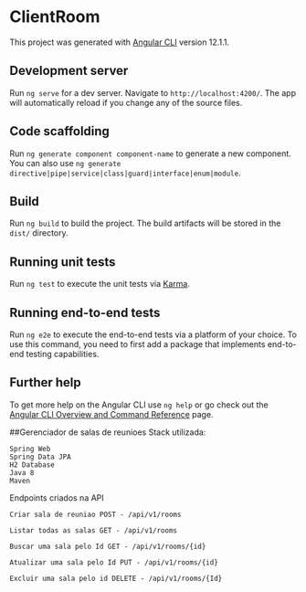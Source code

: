 # ClientRoom

This project was generated with [Angular CLI](https://github.com/angular/angular-cli) version 12.1.1.

## Development server

Run `ng serve` for a dev server. Navigate to `http://localhost:4200/`. The app will automatically reload if you change any of the source files.

## Code scaffolding

Run `ng generate component component-name` to generate a new component. You can also use `ng generate directive|pipe|service|class|guard|interface|enum|module`.

## Build

Run `ng build` to build the project. The build artifacts will be stored in the `dist/` directory.

## Running unit tests

Run `ng test` to execute the unit tests via [Karma](https://karma-runner.github.io).

## Running end-to-end tests

Run `ng e2e` to execute the end-to-end tests via a platform of your choice. To use this command, you need to first add a package that implements end-to-end testing capabilities.

## Further help

To get more help on the Angular CLI use `ng help` or go check out the [Angular CLI Overview and Command Reference](https://angular.io/cli) page.


##Gerenciador de salas de reunioes
Stack utilizada:

    Spring Web
    Spring Data JPA
    H2 Database
    Java 8
    Maven

Endpoints criados na API

    Criar sala de reuniao POST - /api/v1/rooms

    Listar todas as salas GET - /api/v1/rooms

    Buscar uma sala pelo Id GET - /api/v1/rooms/{id}

    Atualizar uma sala pelo Id PUT - /api/v1/rooms/{id}

    Excluir uma sala pelo id DELETE - /api/v1/rooms/{Id}
